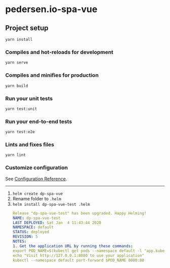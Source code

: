 # pedersen.io-spa-vue

## Project setup
```
yarn install
```

### Compiles and hot-reloads for development
```
yarn serve
```

### Compiles and minifies for production
```
yarn build
```

### Run your unit tests
```
yarn test:unit
```

### Run your end-to-end tests
```
yarn test:e2e
```

### Lints and fixes files
```
yarn lint
```

### Customize configuration
See [Configuration Reference](https://cli.vuejs.org/config/).

----------

1. `helm create dp-spa-vue`
2. Rename folder to `.helm`
3. `helm install dp-spa-vue-test .helm`
    ```yaml
    Release "dp-spa-vue-test" has been upgraded. Happy Helming!
    NAME: dp-spa-vue-test
    LAST DEPLOYED: Sat Jan  4 11:43:44 2020
    NAMESPACE: default
    STATUS: deployed
    REVISION: 5
    NOTES:
    1. Get the application URL by running these commands:
    export POD_NAME=$(kubectl get pods --namespace default -l "app.kubernetes.io/name=dp-spa-vue,app.kubernetes.io/instance=dp-spa-vue-test" -o jsonpath="{.items[0].metadata.name}")
    echo "Visit http://127.0.0.1:8080 to use your application"
    kubectl --namespace default port-forward $POD_NAME 8080:80
    ```